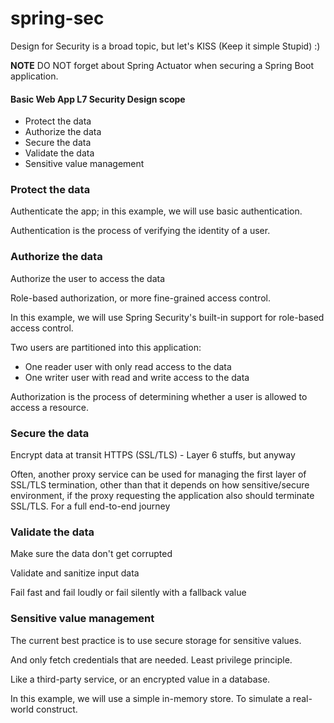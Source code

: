 # spring-sec

Design for Security is a broad topic, but let's KISS (Keep it simple Stupid) :)

**NOTE** DO NOT forget about Spring Actuator when securing a Spring Boot application.

#### Basic Web App L7 Security Design scope

* Protect the data
* Authorize the data
* Secure the data
* Validate the data
* Sensitive value management

### Protect the data

Authenticate the app; in this example, we will use basic authentication.

Authentication is the process of verifying the identity of a user.

### Authorize the data

Authorize the user to access the data

Role-based authorization, or more fine-grained access control.

In this example, we will use Spring Security's built-in support for role-based access control.

Two users are partitioned into this application:

* One reader user with only read access to the data
* One writer user with read and write access to the data

Authorization is the process of determining whether a user is allowed to access a resource.

### Secure the data

Encrypt data at transit HTTPS (SSL/TLS) - Layer 6 stuffs, but anyway

Often, another proxy service can be used for managing the first layer of SSL/TLS termination, other than that it depends on how sensitive/secure environment, if the proxy requesting the application also should terminate SSL/TLS. For a full end-to-end journey

### Validate the data

Make sure the data don't get corrupted

Validate and sanitize input data

Fail fast and fail loudly or fail silently with a fallback value

### Sensitive value management

The current best practice is to use secure storage for sensitive values.

And only fetch credentials that are needed. Least privilege principle.

Like a third-party service, or an encrypted value in a database.

In this example, we will use a simple in-memory store. To simulate a real-world construct.
